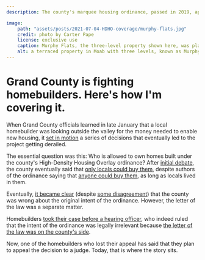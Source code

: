 ```yaml
---
description: The county's marquee housing ordinance, passed in 2019, appeared to be on its way to working. Then officials changed course.

image:
    path: "assets/posts/2021-07-04-HDHO-coverage/murphy-flats.jpg"
    credit: photo by Carter Pape
    license: exclusive use
    caption: Murphy Flats, the three-level property shown here, was planned as condominiumized multiplexes. Now that only locals can purchase the units, the homebuilder says they will instead be rental units.
    alt: a terraced property in Moab with three levels, known as Murphy Flats
---
```


# Grand County is fighting homebuilders. Here's how I'm covering it.

When Grand County officials learned in late January that a local homebuilder was looking outside the valley for the money needed to enable new housing, it [set in motion](https://www.moabtimes.com/articles/a-new-conflict-could-cost-grand-hundreds-of-new-homes/) a series of decisions that eventually led to the project getting derailed.

The essential question was this: Who is allowed to own homes built under the county's High-Density Housing Overlay ordinance? After [initial debate](https://www.moabtimes.com/articles/county-holds-line-on-hdho-reading-tables-vote-on-rules/), the county eventually said that [only locals could buy them](https://www.moabtimes.com/articles/against-developers-wishes-county-passes-hdho-rules/), despite authors of the ordinance saying that [anyone could buy them](https://www.moabtimes.com/articles/a-former-county-staffer-challenges-official-hdho-narrative/), as long as locals lived in them.

Eventually, [it became clear](https://www.moabtimes.com/articles/the-intent-of-the-hdho-is-now-clear/) (despite [some disagreement](https://www.moabtimes.com/articles/confusion-abounds-over-hdho-debacle/)) that the county was wrong about the original intent of the ordinance. However, the letter of the law was a separate matter.

Homebuilders [took their case before a hearing officer](https://www.moabtimes.com/articles/developers-appeal-their-hdho-case/), who indeed ruled that the intent of the ordinance was legally irrelevant because [the letter of the law was on the county's side](https://www.moabtimes.com/articles/county-prevails-against-homebuilders/).

Now, one of the homebuilders who lost their appeal has said that they plan to appeal the decision to a judge. Today, that is where the story sits.
